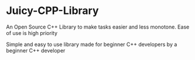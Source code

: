 # Juicy-CPP-Library
An Open Source C++ Library to make tasks easier and less monotone. Ease of use is high priority

Simple and easy to use library made for beginner C++ developers by a beginner C++ developer

